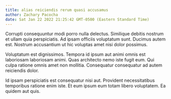```yaml
---
title: alias reiciendis rerum quasi accusamus
author: Zachary Pacocha
date: Sat Jan 22 2022 21:25:42 GMT-0500 (Eastern Standard Time)
---
```

Corrupti consequuntur modi porro nulla delectus. Similique debitis nostrum et ullam quia perspiciatis. Ad ipsam officiis voluptatum sunt. Ducimus autem est. Nostrum accusantium ut hic voluptas amet nisi dolor possimus.

 Voluptatum est dignissimos. Tempora id ipsum aut animi omnis est laboriosam laboriosam animi. Quas architecto nemo iste fugit eum. Qui culpa ratione omnis amet non mollitia. Consequatur consequatur ad autem reiciendis dolor.

 Id ipsam perspiciatis est consequatur nisi aut. Provident necessitatibus temporibus ratione enim iste. Et eum ipsum eum totam libero voluptatem. Ea quidem aut quis.